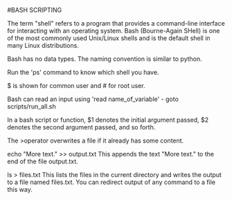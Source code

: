 #BASH SCRIPTING

The term "shell" refers to a program that provides a command-line interface for interacting with an operating system. Bash (Bourne-Again SHell) is one of the most commonly used Unix/Linux shells and is the default shell in many Linux distributions.

Bash has no data types.
The naming convention is similar to python.

Run the 'ps' command to know which shell you have.

$ is shown for common user and # for root user.

Bash can read an input using 'read name_of_variable' - goto scripts/run_all.sh

In a bash script or function, $1 denotes the initial argument passed, $2 denotes the second argument passed, and so forth.

The >operator overwrites a file if it already has some content.

echo "More text." >> output.txt
This appends the text "More text." to the end of the file output.txt.

ls > files.txt
This lists the files in the current directory and writes the output to a file named files.txt. You can redirect output of any command to a file this way.



